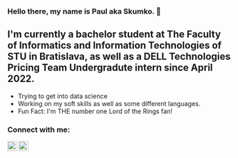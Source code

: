 ### Hello there, my name is Paul aka Skumko. 👋

## I'm currently a bachelor student at The Faculty of Informatics and Information Technologies of STU in Bratislava, as well as a DELL Technologies Pricing Team Undergradute intern since April 2022.
- Trying to get into data science 
- Working on my soft skills as well as some different languages.
- Fun Fact: I'm THE number one Lord of the Rings fan! 

### Connect with me:

[<img align="left" alt="Pavol | LinkedIn" width="22px" src="https://cdn.jsdelivr.net/npm/simple-icons@v3/icons/linkedin.svg" />][linkedin]
[<img align="left" alt="Skumko | Instagram" width="22px" src="https://cdn.jsdelivr.net/npm/simple-icons@v3/icons/instagram.svg" />][instagram]

<br />

[instagram]: https://www.instagram.com/skumko21/
[linkedin]: https://www.linkedin.com/in/pavol-belej/
